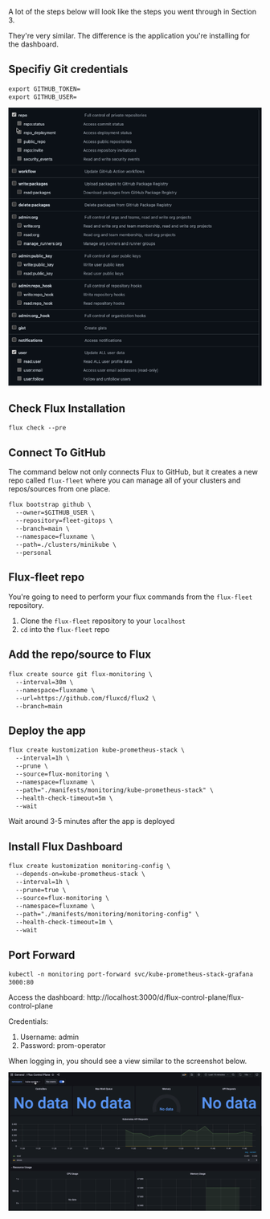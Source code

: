 A lot of the steps below will look like the steps you went through in Section 3.

They're very similar. The difference is the application you're installing for the dashboard.

## Specifiy Git credentials

```
export GITHUB_TOKEN=
export GITHUB_USER=
```

![](../../images/1.png)

## Check Flux Installation
  ```
  flux check --pre
  ```

## Connect To GitHub

The command below not only connects Flux to GitHub, but it creates a new repo called `flux-fleet` where you can manage all of your clusters and repos/sources from one place.

```
flux bootstrap github \
  --owner=$GITHUB_USER \
  --repository=fleet-gitops \
  --branch=main \
  --namespace=fluxname \
  --path=./clusters/minikube \
  --personal
  ```

## Flux-fleet repo

You're going to need to perform your flux commands from the `flux-fleet` repository.

1. Clone the `flux-fleet` repository to your `localhost`
2. `cd` into the `flux-fleet` repo

## Add the repo/source to Flux
```
flux create source git flux-monitoring \
  --interval=30m \
  --namespace=fluxname \
  --url=https://github.com/fluxcd/flux2 \
  --branch=main
```

## Deploy the app
```
flux create kustomization kube-prometheus-stack \
  --interval=1h \
  --prune \
  --source=flux-monitoring \
  --namespace=fluxname \
  --path="./manifests/monitoring/kube-prometheus-stack" \
  --health-check-timeout=5m \
  --wait
  ```

Wait around 3-5 minutes after the app is deployed

## Install Flux Dashboard
```
flux create kustomization monitoring-config \
  --depends-on=kube-prometheus-stack \
  --interval=1h \
  --prune=true \
  --source=flux-monitoring \
  --namespace=fluxname \
  --path="./manifests/monitoring/monitoring-config" \
  --health-check-timeout=1m \
  --wait
```

## Port Forward
```
kubectl -n monitoring port-forward svc/kube-prometheus-stack-grafana 3000:80
```

Access the dashboard: http://localhost:3000/d/flux-control-plane/flux-control-plane

Credentials:
1. Username: admin
2. Password: prom-operator

When logging in, you should see a view similar to the screenshot below.

![](../../images/5.png)